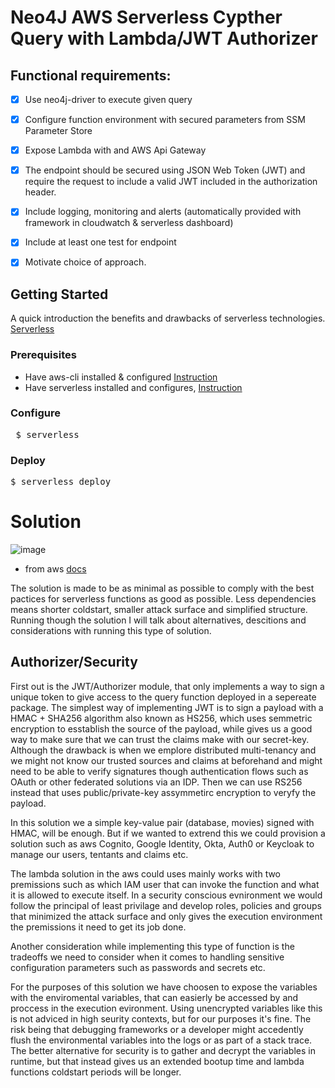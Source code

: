 # Neo4J AWS Serverless Cypther Query with Lambda/JWT Authorizer

## Functional requirements: 
 - [x] Use neo4j-driver to execute given query
 - [x] Configure function environment with secured parameters from SSM Parameter Store
 - [x] Expose Lambda with and AWS Api Gateway
 - [x] The endpoint should be secured using JSON Web Token (JWT) and require the request to include a valid JWT included in the authorization header.
 - [x] Include logging, monitoring and alerts (automatically provided with framework in cloudwatch & serverless dashboard)
 - [x] Include at least one test for endpoint
 - [x] Motivate choice of approach.


## Getting Started
A quick introduction the benefits and drawbacks of serverless technologies. [Serverless](../master/Serverless.pdf)
### Prerequisites
- Have aws-cli installed & configured [Instruction](https://docs.aws.amazon.com/cli/latest/userguide/cli-chap-install.html)
- Have serverless installed and configures, [Instruction](https://www.serverless.com/framework/docs/getting-started/)

### Configure
<pre> $ serverless </pre>
### Deploy 
<pre>$ serverless deploy</pre>

# Solution
![image](https://docs.aws.amazon.com/apigateway/latest/developerguide/images/custom-auth-workflow.png) 
- from aws [docs](https://docs.aws.amazon.com/apigateway/latest/devloperguide)

The solution is made to be as minimal as possible to comply with the best pactices for serverless functions as good as possible.  Less dependencies means shorter coldstart, smaller attack surface and simplified structure. Running though the solution I will talk about alternatives, descitions and considerations with running this type of solution.

## Authorizer/Security
First out is the JWT/Authorizer module, that only implements a way to sign a unique token to give access to the query function deployed in a sepereate package. The simplest way of implementing JWT is to sign a payload with a HMAC + SHA256 algorithm also known as HS256, which uses semmetric encryption to esstablish the source of the payload, while gives us a good way to make sure that we can trust the claims make with our secret-key. Although the drawback is when we emplore distributed multi-tenancy and we might not know our trusted sources and claims at beforehand and might need to be able to verify signatures though authentication flows such as OAuth or other federated solutions via an IDP. Then we can use RS256 instead that uses public/private-key assymmetirc encryption to veryfy the payload. 

In this solution we a simple key-value pair (database, movies) signed with HMAC, will be enough. But if we wanted to extrend this we could provision a solution such as aws Cognito, Google Identity, Okta, Auth0 or Keycloak to manage our users, tentants and claims etc. 

The lambda solution in the aws could uses mainly works with two premissions such as which IAM user that can invoke the function and what it is allowed to execute itself.  In a security conscious evnironment we would follow the principal of least privilage and develop roles, policies and groups that minimized the attack surface and only gives the execution environment the premissions it need to get its job done.

Another consideration while implementing this type of function is the tradeoffs we need to consider when it comes to handling sensitive configuration parameters such as passwords and secrets etc. 

For the purposes of this solution we have choosen to expose the variables with the enviromental variables, that can easierly be accessed by and proccess in the execution evironment. Using unencrypted variables like this is not adviced in high seurity contexts, but for our purposes it's fine. The risk being that debugging frameworks or a developer might accedently flush the environmental variables into the logs or as part of a stack trace.
The better alternative for security is to gather and decrypt the variables in runtime, but that instead gives us an extended bootup time and lambda functions coldstart periods will be longer. 




